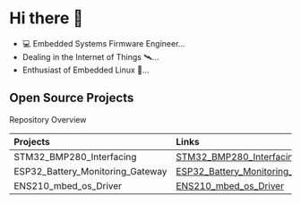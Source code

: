 # Hi there 👋

- :computer: Embedded Systems Firmware Engineer...
- Dealing in the Internet of Things :artificial_satellite:...
- Enthusiast of Embedded Linux :penguin:...


## Open Source Projects
Repository Overview

|Projects    |Links|
|:-----------|:-------------|
|STM32_BMP280_Interfacing|[STM32_BMP280_Interfacing](https://github.com/suffiyanshaikh/STM32_BMP280_Interfacing)|
|ESP32_Battery_Monitoring_Gateway|[ESP32_Battery_Monitoring_Gateway](https://github.com/suffiyanshaikh/ESP32_Battery_Monitoring_Gateway.git)|
|ENS210_mbed_os_Driver|[ENS210_mbed_os_Driver](https://github.com/suffiyanshaikh/ENS210_mbed_os_Driver.git)|



<!--
**suffiyanshaikh/suffiyanshaikh** is a ✨ _special_ ✨ repository because its `README.md` (this file) appears on your GitHub profile.

Here are some ideas to get you started:

- :computer:	 Embedded Systems Firmware Engineer...
- 🌱 I’m currently learning ...
- 👯 I’m looking to collaborate on ...
- 🤔 I’m looking for help with ...
- 💬 Ask me about ...
- 📫 How to reach me: ...
- 😄 Pronouns: ...
- ⚡ Fun fact: ...
-->

